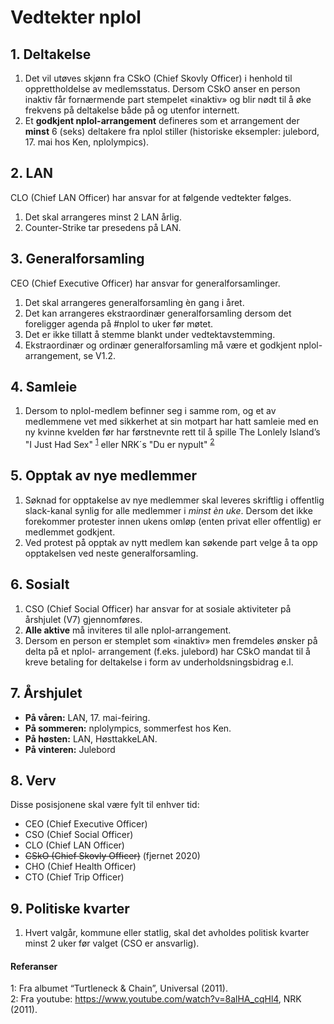 # Vedtekter nplol

## 1. Deltakelse

1.  Det vil utøves skjønn fra CSkO (Chief Skovly Officer) i henhold til
    opprettholdelse av medlemsstatus. Dersom CSkO anser en person inaktiv får fornærmende part
    stempelet «inaktiv» og blir nødt til å øke frekvens på deltakelse både på og utenfor internett.
2.  Et **godkjent nplol-arrangement** defineres som et arrangement der **minst** 6 (seks)
    deltakere fra nplol stiller (historiske eksempler: julebord, 17. mai hos Ken, nplolympics).

## 2. LAN

CLO (Chief LAN Officer) har ansvar for at følgende vedtekter følges.

1. Det skal arrangeres minst 2 LAN årlig.
2. Counter-Strike tar presedens på LAN.

## 3. Generalforsamling

CEO (Chief Executive Officer) har ansvar for generalforsamlinger.

1. Det skal arrangeres generalforsamling èn gang i året.
2. Det kan arrangeres ekstraordinær generalforsamling
   dersom det foreligger agenda på #nplol to uker før
   møtet.
3. Det er ikke tillatt å stemme blankt under vedtektavstemming.
4. Ekstraordinær og ordinær generalforsamling må være et godkjent nplol-arrangement, se V1.2.

## 4. Samleie

1.  Dersom to nplol-medlem befinner seg i samme rom, og et av medlemmene vet med sikkerhet at
    sin motpart har hatt samleie med en ny kvinne kvelden før har førstnevnte rett til å spille
    The Lonlely Island’s "I Just Had Sex" <sup>[1](#songref)</sup> eller NRK´s "Du er nypult" <sup>[2](#songref2)</sup>

## 5. Opptak av nye medlemmer

1.  Søknad for opptakelse av nye medlemmer skal leveres skriftlig i offentlig slack-kanal synlig
    for alle medlemmer i _minst èn uke_. Dersom det ikke forekommer protester innen ukens omløp
    (enten privat eller offentlig) er medlemmet godkjent.
2.  Ved protest på opptak av nytt medlem kan søkende part velge å ta opp opptakelsen ved neste
    generalforsamling.

## 6. Sosialt

1.  CSO (Chief Social Officer) har ansvar for at sosiale aktiviteter på årshjulet (V7)
    gjennomføres.
2.  **Alle aktive** må inviteres til alle nplol-arrangement.
3.  Dersom en person er stemplet som «inaktiv» men fremdeles ønsker på delta på et nplol-
    arrangement (f.eks. julebord) har CSkO mandat til å kreve betaling for deltakelse i form
    av underholdsningsbidrag e.l.

## 7. Årshjulet

- **På våren:** LAN, 17. mai-feiring.
- **På sommeren:** nplolympics, sommerfest hos Ken.
- **På høsten:** LAN, HøsttakkeLAN.
- **På vinteren:** Julebord

## 8. Verv

Disse posisjonene skal være fylt til enhver tid:

- CEO (Chief Executive Officer)
- CSO (Chief Social Officer)
- CLO (Chief LAN Officer)
- ~~CSkO (Chief Skovly Officer)~~ (fjernet 2020)
- CHO (Chief Health Officer)
- CTO (Chief Trip Officer)

## 9. Politiske kvarter

1.  Hvert valgår, kommune eller statlig, skal det avholdes politisk kvarter minst 2 uker
    før valget (CSO er ansvarlig).

#### Referanser

<a name="songref">1</a>: Fra albumet “Turtleneck & Chain”, Universal (2011).  
<a name="songref2">2</a>: Fra youtube: https://www.youtube.com/watch?v=8alHA_cqHl4, NRK (2011).
